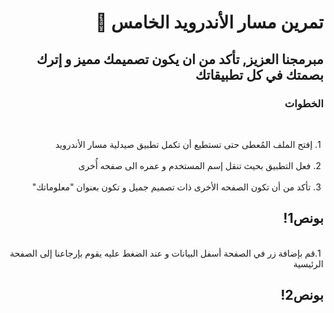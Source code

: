 <div dir = "rtl">

# تمرين مسار الأندرويد الخامس 💚
## مبرمجنا العزيز, تأكد من ان يكون تصميمك مميز و إترك بصمتك في كل تطبيقاتك
### الخطوات 

<br>

&#x202b; 1. إفتح الملف المُعطى حتى تستطيع أن تكمل تطبيق صيدلية مسار الأندرويد 
<br>
<br>
&#x202b; 2. فعل التطبيق بحيث تنقل إسم المستخدم و عمره الى صفحه أُخرى  
<br>
&#x202b; 3. تأكد من أن تكون الصفحه الأخرى ذات تصميم جميل و تكون بعنوان "معلوماتك" 
<br>
 ## بونص1!
<br>
&#x202b; 1.قم بإضافة زر في الصفحة أسفل البيانات و عند الضغط عليه يقوم بإرجاعنا إلى الصفحة الرئيسية
<br>


## بونص2!
<br>

<br>
<br>
</div>
